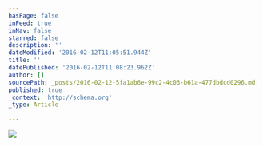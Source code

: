 ```yaml
---
hasPage: false
inFeed: true
inNav: false
starred: false
description: ''
dateModified: '2016-02-12T11:05:51.944Z'
title: ''
datePublished: '2016-02-12T11:08:23.962Z'
author: []
sourcePath: _posts/2016-02-12-5fa1ab6e-99c2-4c03-b61a-477dbdcd0296.md
published: true
_context: 'http://schema.org'
_type: Article

---
```

![](https://the-grid-user-content.s3-us-west-2.amazonaws.com/6f42541a-2bae-4325-a98b-e9259aa4567a.jpg)